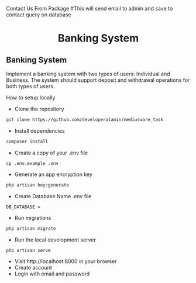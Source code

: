 Contact Us From Package
#This will send email to admin and save to contact query on database



<h1 align="center">
Banking System
</h1>



## Banking System
Implement a banking system with two types of users: Individual and Business. The system should
support deposit and withdrawal operations for both types of users.



How to setup locally

-  Clone the repository
```bash
git clone https://github.com/developeralamin/mediusware_task
```

- Install dependencies
```bash
composer install
```

- Create a copy of your .env file
```
cp .env.example .env
```

- Generate an app encryption key
```bash
php artisan key:generate
```

- Create Database Name .env file
```
DB_DATABASE = 
```
- Run migrations
```bash
php artisan migrate
```




- Run the local development server
```bash
php artisan serve
```

- Visit http://localhost:8000 in your browser
- Create account
- Login with email and password
